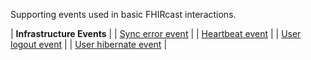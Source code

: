Supporting events used in basic FHIRcast interactions.

| **Infrastructure Events** |
| [Sync error event](3-2-1-syncerror.html) |
| [Heartbeat event](3-2-2-heartbeat.html) |
| [User logout event](3-2-3-userlogout.html) |
| [User hibernate event](3-2-4-userhibernate.html) |


